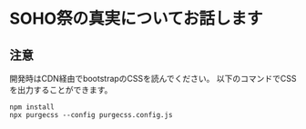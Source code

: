 # SOHO祭の真実についてお話します

## 注意

開発時はCDN経由でbootstrapのCSSを読んでください。
以下のコマンドでCSSを出力することができます。

```shell
npm install
npx purgecss --config purgecss.config.js
```

